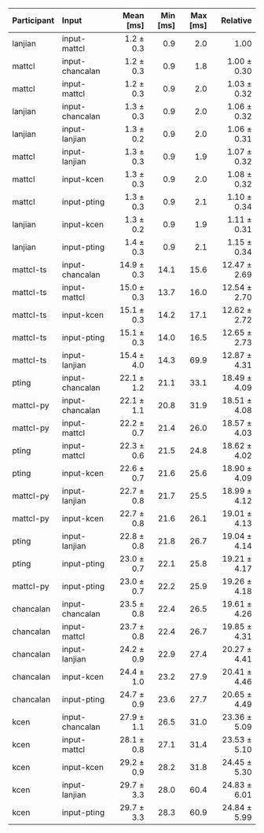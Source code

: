 | Participant | Input | Mean [ms] | Min [ms] | Max [ms] | Relative |
|:---|:---|---:|---:|---:|---:|
| lanjian | input-mattcl | 1.2 ± 0.3 | 0.9 | 2.0 | 1.00 |
| mattcl | input-chancalan | 1.2 ± 0.3 | 0.9 | 1.8 | 1.00 ± 0.30 |
| mattcl | input-mattcl | 1.2 ± 0.3 | 0.9 | 2.0 | 1.03 ± 0.32 |
| lanjian | input-chancalan | 1.3 ± 0.3 | 0.9 | 2.0 | 1.06 ± 0.32 |
| lanjian | input-lanjian | 1.3 ± 0.2 | 0.9 | 2.0 | 1.06 ± 0.31 |
| mattcl | input-lanjian | 1.3 ± 0.3 | 0.9 | 1.9 | 1.07 ± 0.32 |
| mattcl | input-kcen | 1.3 ± 0.3 | 0.9 | 2.0 | 1.08 ± 0.32 |
| mattcl | input-pting | 1.3 ± 0.3 | 0.9 | 2.1 | 1.10 ± 0.34 |
| lanjian | input-kcen | 1.3 ± 0.2 | 0.9 | 1.9 | 1.11 ± 0.31 |
| lanjian | input-pting | 1.4 ± 0.3 | 0.9 | 2.1 | 1.15 ± 0.34 |
| mattcl-ts | input-chancalan | 14.9 ± 0.3 | 14.1 | 15.6 | 12.47 ± 2.69 |
| mattcl-ts | input-mattcl | 15.0 ± 0.3 | 13.7 | 16.0 | 12.54 ± 2.70 |
| mattcl-ts | input-kcen | 15.1 ± 0.3 | 14.2 | 17.1 | 12.62 ± 2.72 |
| mattcl-ts | input-pting | 15.1 ± 0.3 | 14.0 | 16.5 | 12.65 ± 2.73 |
| mattcl-ts | input-lanjian | 15.4 ± 4.0 | 14.3 | 69.9 | 12.87 ± 4.31 |
| pting | input-chancalan | 22.1 ± 1.2 | 21.1 | 33.1 | 18.49 ± 4.09 |
| mattcl-py | input-chancalan | 22.1 ± 1.1 | 20.8 | 31.9 | 18.51 ± 4.08 |
| mattcl-py | input-mattcl | 22.2 ± 0.7 | 21.4 | 26.0 | 18.57 ± 4.03 |
| pting | input-mattcl | 22.3 ± 0.6 | 21.5 | 24.8 | 18.62 ± 4.02 |
| pting | input-kcen | 22.6 ± 0.7 | 21.6 | 25.6 | 18.90 ± 4.09 |
| mattcl-py | input-lanjian | 22.7 ± 0.8 | 21.7 | 25.5 | 18.99 ± 4.12 |
| mattcl-py | input-kcen | 22.7 ± 0.8 | 21.6 | 26.1 | 19.01 ± 4.13 |
| pting | input-lanjian | 22.8 ± 0.8 | 21.8 | 26.7 | 19.04 ± 4.14 |
| pting | input-pting | 23.0 ± 0.7 | 22.1 | 25.8 | 19.21 ± 4.17 |
| mattcl-py | input-pting | 23.0 ± 0.7 | 22.2 | 25.9 | 19.26 ± 4.18 |
| chancalan | input-chancalan | 23.5 ± 0.8 | 22.4 | 26.5 | 19.61 ± 4.26 |
| chancalan | input-mattcl | 23.7 ± 0.8 | 22.4 | 26.7 | 19.85 ± 4.31 |
| chancalan | input-lanjian | 24.2 ± 0.9 | 22.9 | 27.4 | 20.27 ± 4.41 |
| chancalan | input-kcen | 24.4 ± 1.0 | 23.2 | 27.9 | 20.41 ± 4.46 |
| chancalan | input-pting | 24.7 ± 0.9 | 23.6 | 27.7 | 20.65 ± 4.49 |
| kcen | input-chancalan | 27.9 ± 1.1 | 26.5 | 31.0 | 23.36 ± 5.09 |
| kcen | input-mattcl | 28.1 ± 0.8 | 27.1 | 31.4 | 23.53 ± 5.10 |
| kcen | input-kcen | 29.2 ± 0.9 | 28.2 | 31.8 | 24.45 ± 5.30 |
| kcen | input-lanjian | 29.7 ± 3.3 | 28.0 | 60.4 | 24.83 ± 6.01 |
| kcen | input-pting | 29.7 ± 3.3 | 28.3 | 60.9 | 24.84 ± 5.99 |
